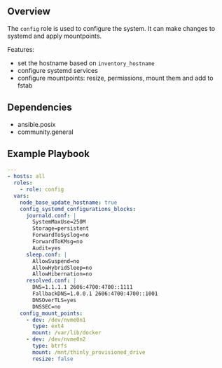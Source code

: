 ## Overview

The `config` role is used to configure the system. It can make changes to systemd and apply mountpoints.

Features:
- set the hostname based on `inventory_hostname`
- configure systemd services
- configure mountpoints: resize, permissions, mount them and add to fstab

## Dependencies

- ansible.posix
- community.general

## Example Playbook

```yaml
---
- hosts: all
  roles:
    - role: config
  vars:
    node_base_update_hostname: true
    config_systemd_configurations_blocks:
      journald.conf: |
        SystemMaxUse=250M
        Storage=persistent
        ForwardToSyslog=no
        ForwardToKMsg=no
        Audit=yes
      sleep.conf: |
        AllowSuspend=no
        AllowHybridSleep=no
        AllowHibernation=no
      resolved.conf: |
        DNS=1.1.1.1 2606:4700:4700::1111
        FallbackDNS=1.0.0.1 2606:4700:4700::1001
        DNSOverTLS=yes
        DNSSEC=no
    config_mount_points:
      - dev: /dev/nvme0n1
        type: ext4
        mount: /var/lib/docker
      - dev: /dev/nvme0n2
        type: btrfs
        mount: /mnt/thinly_provisioned_drive
        resize: false
```